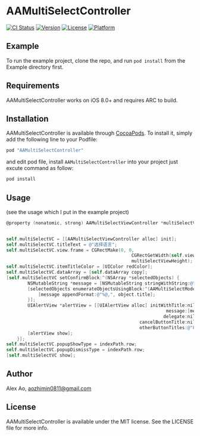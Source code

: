 # AAMultiSelectController

[![CI Status](http://img.shields.io/travis/dev-aozhimin/AAMultiSelectController.svg?style=flat)](https://travis-ci.org/dev-aozhimin/AAMultiSelectController)
[![Version](https://img.shields.io/cocoapods/v/AAMultiSelectController.svg?style=flat)](http://cocoapods.org/pods/AAMultiSelectController)
[![License](https://img.shields.io/cocoapods/l/AAMultiSelectController.svg?style=flat)](http://cocoapods.org/pods/AAMultiSelectController)
[![Platform](https://img.shields.io/cocoapods/p/AAMultiSelectController.svg?style=flat)](http://cocoapods.org/pods/AAMultiSelectController)

## Example

To run the example project, clone the repo, and run `pod install` from the Example directory first.

## Requirements
AAMultiSelectController works on iOS 8.0+ and requires ARC to build.


## Installation

AAMultiSelectController is available through [CocoaPods](http://cocoapods.org). To install
it, simply add the following line to your Podfile:

```ruby
pod "AAMultiSelectController"
```

and edit pod file, install `AAMultiSelectController` into your project just excute command as follow:

```ruby
pod install
```

## Usage
(see the usage which I put in the example project)
```objective-c
@property (nonatomic, strong) AAMultiSelectViewController *multiSelectVC;


self.multiSelectVC = [[AAMultiSelectViewController alloc] init];    
self.multiSelectVC.titleText = @"选择语言";
self.multiSelectVC.view.frame = CGRectMake(0, 0,
                                               CGRectGetWidth(self.view.frame) * multiSelectViewWidthRatio,
                                               multiSelectViewHeight);
self.multiSelectVC.itemTitleColor = [UIColor redColor];
self.multiSelectVC.dataArray = [self.dataArray copy];
[self.multiSelectVC setConfirmBlock:^(NSArray *selectedObjects) {
        NSMutableString *message = [NSMutableString stringWithString:@"您选中了:"];
        [selectedObjects enumerateObjectsUsingBlock:^(AAMultiSelectModel * _Nonnull object, NSUInteger idx, BOOL * _Nonnull stop) {
            [message appendFormat:@"%@,", object.title];
        }];
        UIAlertView *alertView = [[UIAlertView alloc] initWithTitle:nil
                                                            message:[message copy]
                                                           delegate:nil
                                                  cancelButtonTitle:nil
                                                  otherButtonTitles:@"确定", nil];
        [alertView show];
    }];
self.multiSelectVC.popupShowType = indexPath.row;
self.multiSelectVC.popupDismissType = indexPath.row;
[self.multiSelectVC show];
```


## Author

Alex Ao, aozhimin0811@gmail.com

## License

AAMultiSelectController is available under the MIT license. See the LICENSE file for more info.
